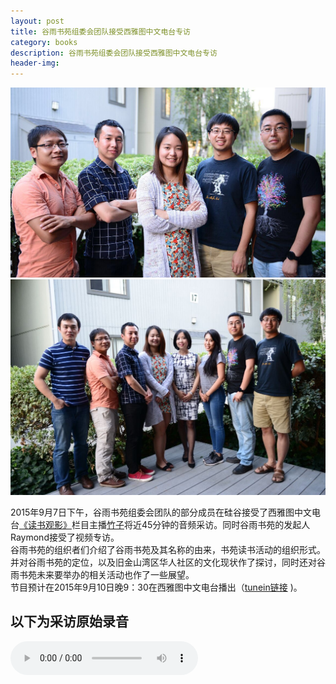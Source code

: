 ```yaml
---
layout: post
title: 谷雨书苑组委会团队接受西雅图中文电台专访 
category: books 
description: 谷雨书苑组委会团队接受西雅图中文电台专访
header-img: 
---
```


![img](/img/interview.jpg)
![img](/img/interview1.jpg)

2015年9月7日下午，谷雨书苑组委会团队的部分成员在硅谷接受了西雅图中文电台[《读书观影》](http://chineseradioseattle.com/books_movies/)栏目主播[竹子](http://chineseradioseattle.com/djs/)将近45分钟的音频采访。同时谷雨书苑的发起人Raymond接受了视频专访。  
谷雨书苑的组织者们介绍了谷雨书苑及其名称的由来，书苑读书活动的组织形式。并对谷雨书苑的定位，以及旧金山湾区华人社区的文化现状作了探讨，同时还对谷雨书苑未来要举办的相关活动也作了一些展望。  
节目预计在2015年9月10日晚9：30在西雅图中文电台播出（[tunein链接](http://tunein.com/radio/KKNW-1150-s33547/) )。

## 以下为采访原始录音

<audio controls="controls">
   <source src="{{site.www-data-url}}/audio/2015-09-07-interview.mp3" type="audio/mpeg">
 Your browser does not support the audio element.
</audio>


[谷雨书苑]:    http://valleyrain.org  "谷雨书苑"
